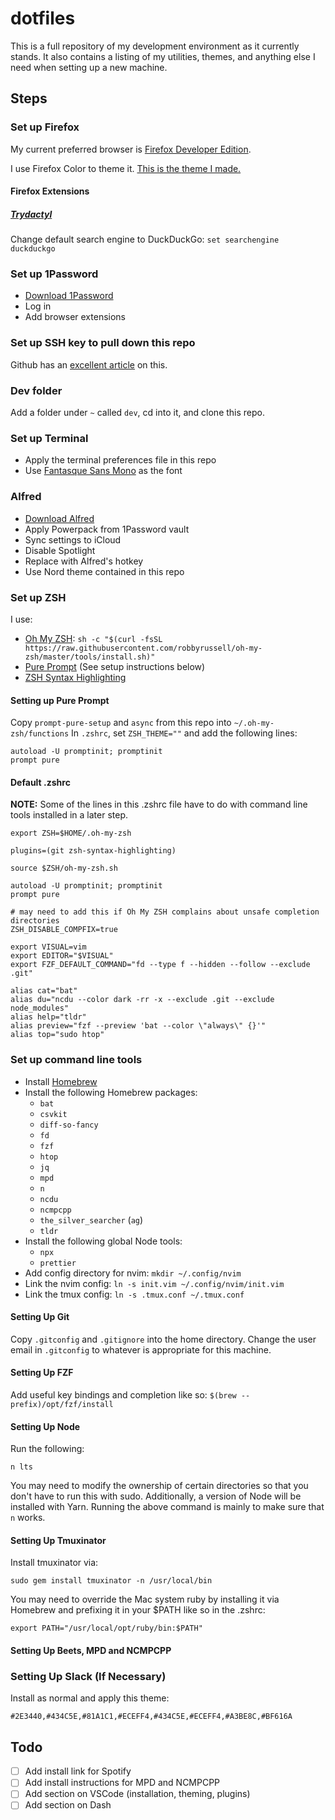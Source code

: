 # dotfiles

This is a full repository of my development environment as it currently stands. It also contains a listing of my utilities, themes, and anything else I need when setting up a new machine.

## Steps

### Set up Firefox
My current preferred browser is [Firefox Developer Edition](https://www.mozilla.org/en-US/firefox/developer/).

I use Firefox Color to theme it. [This is the theme I made.](https://color.firefox.com/?theme=XQAAAALjAAAAAAAAAABBKYhm849SCiazH1KEGccwS-xNVAVUlUkhy_b8flDkc4UL33TIxTlTBxvpqcTQaoQxwR8u1HUiiDYveh-M-eU1wzW5Co2u-jUndDeMDET1hJsyxnqtFmlLJbM4HjZDYfuJi-ER6RQB47zQ_RAHIaiLdzT1qC2SYFLXgRfirt_XCa7GyNK_RKT7gZAn0YiKiodSKK9UuWkYdSLPW4QWdeGmZyMv_-mEOAA)

#### Firefox Extensions

##### [Trydactyl](https://addons.mozilla.org/en-US/firefox/addon/tridactyl-vim/)
Change default search engine to DuckDuckGo: `set searchengine duckduckgo`

### Set up 1Password
- [Download 1Password](https://1password.com/)
- Log in
- Add browser extensions

### Set up SSH key to pull down this repo
Github has an [excellent article](https://help.github.com/articles/generating-a-new-ssh-key-and-adding-it-to-the-ssh-agent/) on this.

### Dev folder
Add a folder under `~` called `dev`, cd into it, and clone this repo.

### Set up Terminal
- Apply the terminal preferences file in this repo
- Use [Fantasque Sans Mono](https://github.com/belluzj/fantasque-sans/releases) as the font

### Alfred
- [Download Alfred](https://www.alfredapp.com/)
- Apply Powerpack from 1Password vault
- Sync settings to iCloud
- Disable Spotlight
- Replace with Alfred's hotkey
- Use Nord theme contained in this repo

### Set up ZSH
I use:
- [Oh My ZSH](https://github.com/robbyrussell/oh-my-zsh): `sh -c "$(curl -fsSL https://raw.githubusercontent.com/robbyrussell/oh-my-zsh/master/tools/install.sh)"`
- [Pure Prompt](https://github.com/sindresorhus/pure) (See setup instructions below)
- [ZSH Syntax Highlighting](https://github.com/zsh-users/zsh-syntax-highlighting)

#### Setting up Pure Prompt
Copy `prompt-pure-setup` and `async` from this repo into `~/.oh-my-zsh/functions`
In `.zshrc`, set `ZSH_THEME=""` and add the following lines:
```
autoload -U promptinit; promptinit
prompt pure
```

#### Default .zshrc
**NOTE:** Some of the lines in this .zshrc file have to do with command line tools
installed in a later step.

```
export ZSH=$HOME/.oh-my-zsh

plugins=(git zsh-syntax-highlighting)

source $ZSH/oh-my-zsh.sh

autoload -U promptinit; promptinit
prompt pure

# may need to add this if Oh My ZSH complains about unsafe completion directories
ZSH_DISABLE_COMPFIX=true

export VISUAL=vim
export EDITOR="$VISUAL"
export FZF_DEFAULT_COMMAND="fd --type f --hidden --follow --exclude .git"

alias cat="bat"
alias du="ncdu --color dark -rr -x --exclude .git --exclude node_modules"
alias help="tldr"
alias preview="fzf --preview 'bat --color \"always\" {}'"
alias top="sudo htop"
```

### Set up command line tools
- Install [Homebrew](https://brew.sh/)
- Install the following Homebrew packages:
  - `bat`
  - `csvkit`
  - `diff-so-fancy`
  - `fd`
  - `fzf`
  - `htop`
  - `jq`
  - `mpd`
  - `n`
  - `ncdu`
  - `ncmpcpp`
  - `the_silver_searcher` (`ag`)
  - `tldr`
- Install the following global Node tools:
  - `npx`
  - `prettier`
- Add config directory for nvim: `mkdir ~/.config/nvim`
- Link the nvim config: `ln -s init.vim ~/.config/nvim/init.vim`
- Link the tmux config: `ln -s .tmux.conf ~/.tmux.conf`

#### Setting Up Git
Copy `.gitconfig` and `.gitignore` into the home directory. Change the user
email in `.gitconfig` to whatever is appropriate for this machine.

#### Setting Up FZF
Add useful key bindings and completion like so: `$(brew --prefix)/opt/fzf/install`

#### Setting Up Node
Run the following:
```
n lts
```

You may need to modify the ownership of certain directories so that you don't
have to run this with sudo. Additionally, a version of Node will be installed
with Yarn. Running the above command is mainly to make sure that `n` works.

#### Setting Up Tmuxinator
Install tmuxinator via:
```
sudo gem install tmuxinator -n /usr/local/bin
```

You may need to override the Mac system ruby by installing it via Homebrew and
prefixing it in your $PATH like so in the .zshrc:
```
export PATH="/usr/local/opt/ruby/bin:$PATH"
```

#### Setting Up Beets, MPD and NCMPCPP

### Setting Up Slack (If Necessary)
Install as normal and apply this theme:
```
#2E3440,#434C5E,#81A1C1,#ECEFF4,#434C5E,#ECEFF4,#A3BE8C,#BF616A
```

## Todo
- [ ] Add install link for Spotify
- [ ] Add install instructions for MPD and NCMPCPP
- [ ] Add section on VSCode (installation, theming, plugins)
- [ ] Add section on Dash
